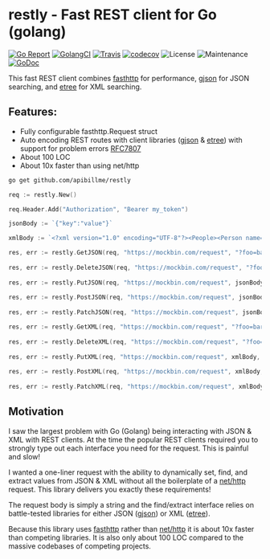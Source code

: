 # restly - Fast REST client for Go (golang)

[![Go Report](https://goreportcard.com/badge/github.com/apibillme/restly)](https://goreportcard.com/report/github.com/apibillme/restly) [![GolangCI](https://golangci.com/badges/github.com/apibillme/restly.svg)](https://golangci.com/r/github.com/apibillme/restly) [![Travis](https://travis-ci.org/apibillme/restly.svg?branch=master)](https://travis-ci.org/apibillme/restly#) [![codecov](https://codecov.io/gh/apibillme/restly/branch/master/graph/badge.svg)](https://codecov.io/gh/apibillme/restly) ![License](https://img.shields.io/github/license/apibillme/restly.svg) ![Maintenance](https://img.shields.io/maintenance/yes/2018.svg) [![GoDoc](https://godoc.org/github.com/apibillme/restly?status.svg)](https://godoc.org/github.com/apibillme/restly)


This fast REST client combines [fasthttp](https://github.com/valyala/fasthttp#readme) for performance, [gjson](https://github.com/tidwall/gjson#readme) for JSON searching, and [etree](https://github.com/beevik/etree#readme) for XML searching.

## Features:
* Fully configurable fasthttp.Request struct
* Auto encoding REST routes with client libraries ([gjson](https://github.com/tidwall/gjson#readme) & [etree](https://github.com/beevik/etree#readme)) with support for problem errors [RFC7807](https://tools.ietf.org/html/rfc7807)
* About 100 LOC
* About 10x faster than using net/http

```bash
go get github.com/apibillme/restly
```

```go
req := restly.New()

req.Header.Add("Authorization", "Bearer my_token")

jsonBody := `{"key":"value"}`

xmlBody := `<?xml version="1.0" encoding="UTF-8"?><People><Person name="Jon"/></People></xml>`

res, err := restly.GetJSON(req, "https://mockbin.com/request", "?foo=bar")
	
res, err := restly.DeleteJSON(req, "https://mockbin.com/request", "?foo=bar")
	
res, err := restly.PutJSON(req, "https://mockbin.com/request", jsonBody, "?foo=bar")
	
res, err := restly.PostJSON(req, "https://mockbin.com/request", jsonBody, "?foo=bar")
	
res, err := restly.PatchJSON(req, "https://mockbin.com/request", jsonBody, "?foo=bar")

res, err := restly.GetXML(req, "https://mockbin.com/request", "?foo=bar")
	
res, err := restly.DeleteXML(req, "https://mockbin.com/request", "?foo=bar")
	
res, err := restly.PutXML(req, "https://mockbin.com/request", xmlBody, "?foo=bar")
	
res, err := restly.PostXML(req, "https://mockbin.com/request", xmlBody, "?foo=bar")
	
res, err := restly.PatchXML(req, "https://mockbin.com/request", xmlBody, "?foo=bar")
```

## Motivation

I saw the largest problem with Go (Golang) being interacting with JSON & XML with REST clients. At the time the popular REST clients required you to strongly type out each interface you need for the request. This is painful and slow! 

I wanted a one-liner request with the ability to dynamically set, find, and extract values from JSON & XML without all the boilerplate of a [net/http](https://golang.org/pkg/net/http/) request. This library delivers you exactly these requirements!

The request body is simply a string and the find/extract interface relies on battle-tested libraries for either JSON ([gjson](https://github.com/tidwall/gjson#readme)) or XML ([etree](https://github.com/beevik/etree#readme)).

Because this library uses [fasthttp](https://github.com/valyala/fasthttp#readme) rather than [net/http](https://golang.org/pkg/net/http/) it is about 10x faster than competing libraries. It is also only about 100 LOC compared to the massive codebases of competing projects.
